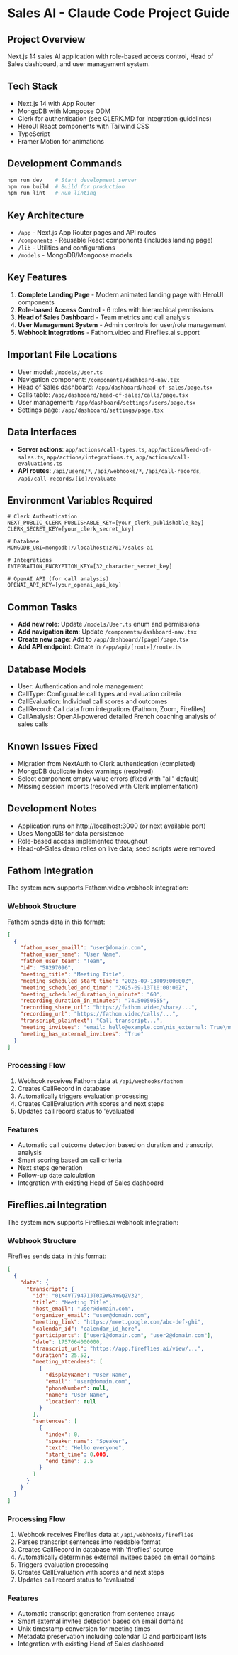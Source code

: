 # Sales AI - Claude Code Project Guide

## Project Overview
Next.js 14 sales AI application with role-based access control, Head of Sales dashboard, and user management system.

## Tech Stack
- Next.js 14 with App Router
- MongoDB with Mongoose ODM
- Clerk for authentication (see CLERK.MD for integration guidelines)
- HeroUI React components with Tailwind CSS
- TypeScript
- Framer Motion for animations

## Development Commands
```bash
npm run dev    # Start development server
npm run build  # Build for production
npm run lint   # Run linting
```

## Key Architecture
- `/app` - Next.js App Router pages and API routes
- `/components` - Reusable React components (includes landing page)
- `/lib` - Utilities and configurations
- `/models` - MongoDB/Mongoose models

## Key Features
1. **Complete Landing Page** - Modern animated landing page with HeroUI components
2. **Role-based Access Control** - 6 roles with hierarchical permissions
3. **Head of Sales Dashboard** - Team metrics and call analysis
4. **User Management System** - Admin controls for user/role management
5. **Webhook Integrations** - Fathom.video and Fireflies.ai support

## Important File Locations
- User model: `/models/User.ts`
- Navigation component: `/components/dashboard-nav.tsx`
- Head of Sales dashboard: `/app/dashboard/head-of-sales/page.tsx`
- Calls table: `/app/dashboard/head-of-sales/calls/page.tsx`
- User management: `/app/dashboard/settings/users/page.tsx`
- Settings page: `/app/dashboard/settings/page.tsx`

## Data Interfaces
- **Server actions**: `app/actions/call-types.ts`, `app/actions/head-of-sales.ts`, `app/actions/integrations.ts`, `app/actions/call-evaluations.ts`
- **API routes**: `/api/users/*`, `/api/webhooks/*`, `/api/call-records`, `/api/call-records/[id]/evaluate`

## Environment Variables Required
```
# Clerk Authentication
NEXT_PUBLIC_CLERK_PUBLISHABLE_KEY=[your_clerk_publishable_key]
CLERK_SECRET_KEY=[your_clerk_secret_key]

# Database
MONGODB_URI=mongodb://localhost:27017/sales-ai

# Integrations
INTEGRATION_ENCRYPTION_KEY=[32_character_secret_key]

# OpenAI API (for call analysis)
OPENAI_API_KEY=[your_openai_api_key]
```

## Common Tasks
- **Add new role**: Update `/models/User.ts` enum and permissions
- **Add navigation item**: Update `/components/dashboard-nav.tsx`
- **Create new page**: Add to `/app/dashboard/[page]/page.tsx`
- **Add API endpoint**: Create in `/app/api/[route]/route.ts`

## Database Models
- User: Authentication and role management
- CallType: Configurable call types and evaluation criteria
- CallEvaluation: Individual call scores and outcomes
- CallRecord: Call data from integrations (Fathom, Zoom, Firefiles)
- CallAnalysis: OpenAI-powered detailed French coaching analysis of sales calls

## Known Issues Fixed
- Migration from NextAuth to Clerk authentication (completed)
- MongoDB duplicate index warnings (resolved)
- Select component empty value errors (fixed with "all" default)
- Missing session imports (resolved with Clerk implementation)

## Development Notes
- Application runs on http://localhost:3000 (or next available port)
- Uses MongoDB for data persistence
- Role-based access implemented throughout
- Head-of-Sales demo relies on live data; seed scripts were removed

## Fathom Integration
The system now supports Fathom.video webhook integration:

### Webhook Structure
Fathom sends data in this format:
```json
[
  {
    "fathom_user_emaill": "user@domain.com",
    "fathom_user_name": "User Name",
    "fathom_user_team": "Team",
    "id": "58297096",
    "meeting_title": "Meeting Title",
    "meeting_scheduled_start_time": "2025-09-13T09:00:00Z",
    "meeting_scheduled_end_time": "2025-09-13T10:00:00Z",
    "meeting_scheduled_duration_in_minute": "60",
    "recording_duration_in_minutes": "74.50050555",
    "recording_share_url": "https://fathom.video/share/...",
    "recording_url": "https://fathom.video/calls/...",
    "transcript_plaintext": "Call transcript...",
    "meeting_invitees": "email: hello@example.com\nis_external: True\nname: John Doe",
    "meeting_has_external_invitees": "True"
  }
]
```

### Processing Flow
1. Webhook receives Fathom data at `/api/webhooks/fathom`
2. Creates CallRecord in database
3. Automatically triggers evaluation processing
4. Creates CallEvaluation with scores and next steps
5. Updates call record status to 'evaluated'

### Features
- Automatic call outcome detection based on duration and transcript analysis
- Smart scoring based on call criteria
- Next steps generation
- Follow-up date calculation
- Integration with existing Head of Sales dashboard

## Fireflies.ai Integration
The system now supports Fireflies.ai webhook integration:

### Webhook Structure
Fireflies sends data in this format:
```json
[
  {
    "data": {
      "transcript": {
        "id": "01K4VT79471JT0X9WGAYGQZV32",
        "title": "Meeting Title",
        "host_email": "user@domain.com",
        "organizer_email": "user@domain.com",
        "meeting_link": "https://meet.google.com/abc-def-ghi",
        "calendar_id": "calendar_id_here",
        "participants": ["user1@domain.com", "user2@domain.com"],
        "date": 1757664000000,
        "transcript_url": "https://app.fireflies.ai/view/...",
        "duration": 25.52,
        "meeting_attendees": [
          {
            "displayName": "User Name",
            "email": "user@domain.com",
            "phoneNumber": null,
            "name": "User Name",
            "location": null
          }
        ],
        "sentences": [
          {
            "index": 0,
            "speaker_name": "Speaker",
            "text": "Hello everyone",
            "start_time": 0.008,
            "end_time": 2.5
          }
        ]
      }
    }
  }
]
```

### Processing Flow
1. Webhook receives Fireflies data at `/api/webhooks/fireflies`
2. Parses transcript sentences into readable format
3. Creates CallRecord in database with 'firefiles' source
4. Automatically determines external invitees based on email domains
5. Triggers evaluation processing
6. Creates CallEvaluation with scores and next steps
7. Updates call record status to 'evaluated'

### Features
- Automatic transcript generation from sentence arrays
- Smart external invitee detection based on email domains
- Unix timestamp conversion for meeting times
- Metadata preservation including calendar ID and participant lists
- Integration with existing Head of Sales dashboard
